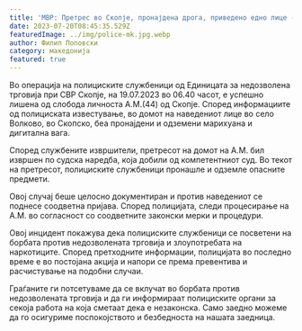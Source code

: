 ```yaml
---
title: 'МВР: Претрес во Скопје, пронајдена дрога, приведено едно лице - 20 ЈУЛИ 2023'
date: 2023-07-20T08:45:35.529Z
featuredImage: ../img/police-mk.jpg.webp
author: Филип Поповски
category: македонија
featured: true
---
```

Во операција на полициските службеници од Единицата за недозволена трговија при СВР Скопје, на 19.07.2023 во 06.40 часот, е успешно лишена од слобода личноста А.М.(44) од Скопје. Според информациите од полициската известување, во домот на наведениот лице во село Волково, во Скопско, беа пронајдени и одземени марихуана и дигитална вага.

Според службените извршители, претресот на домот на А.М. бил извршен по судска наредба, која добили од компетентниот суд. Во текот на претресот, полициските службеници пронашле и одземле опасните предмети.

Овој случај беше целосно документиран и против наведениот се поднесе соодветна пријава. Според полицијата, следи процесирање на А.М. во согласност со соодветните законски мерки и процедури.

Овој инцидент покажува дека полициските службеници се посветени на борбата против недозволената трговија и злоупотребата на наркотиците. Според претходните информации, полицијата во последно време е во постојана акција и напори се према превентива и расчистување на подобни случаи.

Граѓаните ги потсетуваме да се вклучат во борбата против недозволената трговија и да ги информираат полициските органи за секоја работа на која сметаат дека е незаконска. Само заедно можеме да го осигуриме поспокојството и безбедноста на нашата заедница.
